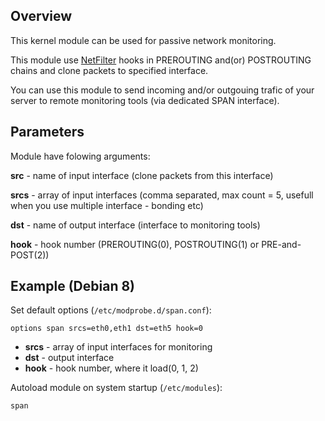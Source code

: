 ## Overview
This kernel module can be used for passive network monitoring.

This module use [NetFilter](http://netfilter.org) hooks in PREROUTING and(or) POSTROUTING chains and clone packets to specified interface.

You can use this module to send incoming and/or outgouing trafic of your server to remote monitoring tools (via dedicated SPAN interface). 

## Parameters
Module have folowing arguments:

>
**src** -  name of input interface (clone packets from this interface)
>
**srcs** - array of input interfaces (comma separated, max count = 5, usefull when you use multiple interface - bonding etc)
>
**dst** - name of output interface (interface to monitoring tools)
>
**hook** - hook number (PREROUTING(0), POSTROUTING(1) or PRE-and-POST(2))
>

## Example (Debian 8)
Set default options (`/etc/modprobe.d/span.conf`):
```
options span srcs=eth0,eth1 dst=eth5 hook=0
```

-  __srcs__ - array of input interfaces for monitoring
-  __dst__ - output interface
-  __hook__ - hook number, where it load(0, 1, 2)


Autoload module on system startup (`/etc/modules`):
```
span

